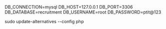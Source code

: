 DB_CONNECTION=mysql
DB_HOST=127.0.0.1
DB_PORT=3306
DB_DATABASE=recruitment
DB_USERNAME=root
DB_PASSWORD=ptit@123

sudo update-alternatives --config php
